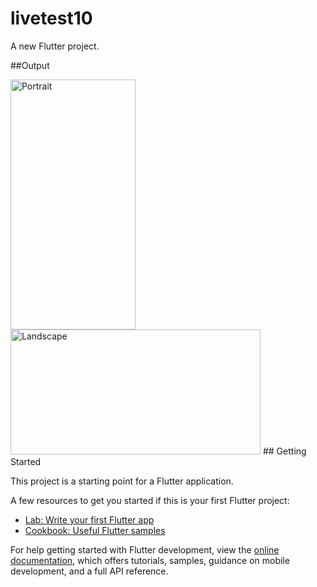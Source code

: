 # livetest10

A new Flutter project.


##Output



<img src="https://github.com/firose-munna/LiveTest10/assets/105736440/bcc02e0b-ad76-4db5-9046-1e4ac2354cdf" alt="Portrait" height="400" width="200">

<img src="https://github.com/firose-munna/LiveTest10/assets/105736440/2ed33cc8-b2e3-47fb-9822-6eec6048bf4c" alt="Landscape" height="200" width="400">
## Getting Started

This project is a starting point for a Flutter application.

A few resources to get you started if this is your first Flutter project:

- [Lab: Write your first Flutter app](https://docs.flutter.dev/get-started/codelab)
- [Cookbook: Useful Flutter samples](https://docs.flutter.dev/cookbook)

For help getting started with Flutter development, view the
[online documentation](https://docs.flutter.dev/), which offers tutorials,
samples, guidance on mobile development, and a full API reference.
